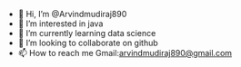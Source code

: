 - 👋 Hi, I’m @Arvindmudiraj890
- 👀 I’m interested in java 
- 🌱 I’m currently learning data science 
- 💞️ I’m looking to collaborate on github
- 📫 How to reach me Gmail:arvindmudiraj890@gmail.com

<!---
Arvindmudiraj890/Arvindmudiraj890 is a ✨ special ✨ repository because its `README.md` (this file) appears on your GitHub profile.
You can click the Preview link to take a look at your changes.
--->
